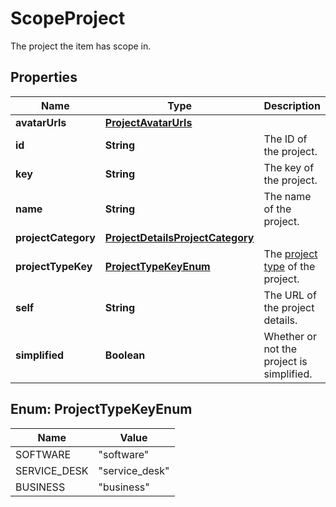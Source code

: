 

# ScopeProject

The project the item has scope in.

## Properties

| Name | Type | Description | Notes |
|------------ | ------------- | ------------- | -------------|
|**avatarUrls** | [**ProjectAvatarUrls**](ProjectAvatarUrls.md) |  |  [optional] |
|**id** | **String** | The ID of the project. |  [optional] |
|**key** | **String** | The key of the project. |  [optional] [readonly] |
|**name** | **String** | The name of the project. |  [optional] [readonly] |
|**projectCategory** | [**ProjectDetailsProjectCategory**](ProjectDetailsProjectCategory.md) |  |  [optional] |
|**projectTypeKey** | [**ProjectTypeKeyEnum**](#ProjectTypeKeyEnum) | The [project type](https://confluence.atlassian.com/x/GwiiLQ#Jiraapplicationsoverview-Productfeaturesandprojecttypes) of the project. |  [optional] [readonly] |
|**self** | **String** | The URL of the project details. |  [optional] [readonly] |
|**simplified** | **Boolean** | Whether or not the project is simplified. |  [optional] [readonly] |



## Enum: ProjectTypeKeyEnum

| Name | Value |
|---- | -----|
| SOFTWARE | &quot;software&quot; |
| SERVICE_DESK | &quot;service_desk&quot; |
| BUSINESS | &quot;business&quot; |




